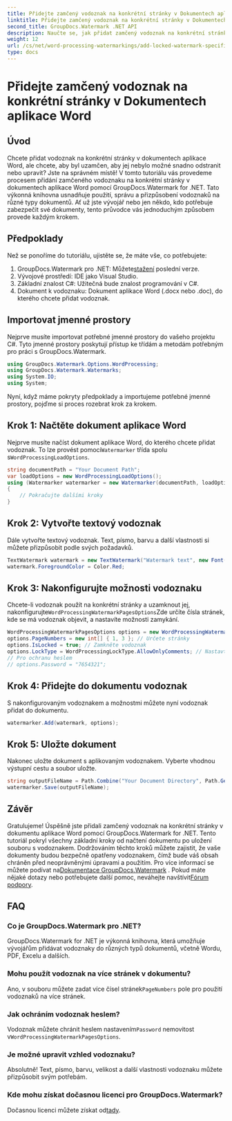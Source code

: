 ```yaml
---
title: Přidejte zamčený vodoznak na konkrétní stránky v Dokumentech aplikace Word
linktitle: Přidejte zamčený vodoznak na konkrétní stránky v Dokumentech aplikace Word
second_title: GroupDocs.Watermark .NET API
description: Naučte se, jak přidat zamčený vodoznak na konkrétní stránky v dokumentech Word pomocí GroupDocs.Watermark for .NET s naším jednoduchým průvodcem krok za krokem.
weight: 12
url: /cs/net/word-processing-watermarkings/add-locked-watermark-specific-pages-word-docs/
type: docs
---
```

# Přidejte zamčený vodoznak na konkrétní stránky v Dokumentech aplikace Word

## Úvod
Chcete přidat vodoznak na konkrétní stránky v dokumentech aplikace Word, ale chcete, aby byl uzamčen, aby jej nebylo možné snadno odstranit nebo upravit? Jste na správném místě! V tomto tutoriálu vás provedeme procesem přidání zamčeného vodoznaku na konkrétní stránky v dokumentech aplikace Word pomocí GroupDocs.Watermark for .NET. Tato výkonná knihovna usnadňuje použití, správu a přizpůsobení vodoznaků na různé typy dokumentů. Ať už jste vývojář nebo jen někdo, kdo potřebuje zabezpečit své dokumenty, tento průvodce vás jednoduchým způsobem provede každým krokem.
## Předpoklady
Než se ponoříme do tutoriálu, ujistěte se, že máte vše, co potřebujete:
1.  GroupDocs.Watermark pro .NET: Můžete[stažení](https://releases.groupdocs.com/Watermark/net/) poslední verze.
2. Vývojové prostředí: IDE jako Visual Studio.
3. Základní znalost C#: Užitečná bude znalost programování v C#.
4. Dokument k vodoznaku: Dokument aplikace Word (.docx nebo .doc), do kterého chcete přidat vodoznak.
## Importovat jmenné prostory
Nejprve musíte importovat potřebné jmenné prostory do vašeho projektu C#. Tyto jmenné prostory poskytují přístup ke třídám a metodám potřebným pro práci s GroupDocs.Watermark.
```csharp
using GroupDocs.Watermark.Options.WordProcessing;
using GroupDocs.Watermark.Watermarks;
using System.IO;
using System;
```
Nyní, když máme pokryty předpoklady a importujeme potřebné jmenné prostory, pojďme si proces rozebrat krok za krokem.
## Krok 1: Načtěte dokument aplikace Word
 Nejprve musíte načíst dokument aplikace Word, do kterého chcete přidat vodoznak. To lze provést pomocí`Watermarker` třída spolu s`WordProcessingLoadOptions`.
```csharp
string documentPath = "Your Document Path";
var loadOptions = new WordProcessingLoadOptions();
using (Watermarker watermarker = new Watermarker(documentPath, loadOptions))
{
    // Pokračujte dalšími kroky
}
```
## Krok 2: Vytvořte textový vodoznak
Dále vytvořte textový vodoznak. Text, písmo, barvu a další vlastnosti si můžete přizpůsobit podle svých požadavků.
```csharp
TextWatermark watermark = new TextWatermark("Watermark text", new Font("Arial", 19));
watermark.ForegroundColor = Color.Red;
```
## Krok 3: Nakonfigurujte možnosti vodoznaku
 Chcete-li vodoznak použít na konkrétní stránky a uzamknout jej, nakonfigurujte`WordProcessingWatermarkPagesOptions`Zde určíte čísla stránek, kde se má vodoznak objevit, a nastavíte možnosti zamykání.
```csharp
WordProcessingWatermarkPagesOptions options = new WordProcessingWatermarkPagesOptions();
options.PageNumbers = new int[] { 1, 3 }; // Určete stránky
options.IsLocked = true; // Zamkněte vodoznak
options.LockType = WordProcessingLockType.AllowOnlyComments; // Nastavte typ zámku
// Pro ochranu heslem
// options.Password = "7654321";
```
## Krok 4: Přidejte do dokumentu vodoznak
S nakonfigurovaným vodoznakem a možnostmi můžete nyní vodoznak přidat do dokumentu.
```csharp
watermarker.Add(watermark, options);
```
## Krok 5: Uložte dokument
Nakonec uložte dokument s aplikovaným vodoznakem. Vyberte vhodnou výstupní cestu a soubor uložte.
```csharp
string outputFileName = Path.Combine("Your Document Directory", Path.GetFileName(documentPath));
watermarker.Save(outputFileName);
```
## Závěr
Gratulujeme! Úspěšně jste přidali zamčený vodoznak na konkrétní stránky v dokumentu aplikace Word pomocí GroupDocs.Watermark for .NET. Tento tutoriál pokryl všechny základní kroky od načtení dokumentu po uložení souboru s vodoznakem. Dodržováním těchto kroků můžete zajistit, že vaše dokumenty budou bezpečně opatřeny vodoznakem, čímž bude váš obsah chráněn před neoprávněnými úpravami a použitím.
 Pro více informací se můžete podívat na[Dokumentace GroupDocs.Watermark](https://tutorials.groupdocs.com/Watermark/net/) . Pokud máte nějaké dotazy nebo potřebujete další pomoc, neváhejte navštívit[Fórum podpory](https://forum.groupdocs.com/c/watermark/19).
## FAQ
### Co je GroupDocs.Watermark pro .NET?
GroupDocs.Watermark for .NET je výkonná knihovna, která umožňuje vývojářům přidávat vodoznaky do různých typů dokumentů, včetně Wordu, PDF, Excelu a dalších.
### Mohu použít vodoznak na více stránek v dokumentu?
 Ano, v souboru můžete zadat více čísel stránek`PageNumbers` pole pro použití vodoznaků na více stránek.
### Jak ochráním vodoznak heslem?
 Vodoznak můžete chránit heslem nastavením`Password` nemovitost v`WordProcessingWatermarkPagesOptions`.
### Je možné upravit vzhled vodoznaku?
Absolutně! Text, písmo, barvu, velikost a další vlastnosti vodoznaku můžete přizpůsobit svým potřebám.
### Kde mohu získat dočasnou licenci pro GroupDocs.Watermark?
 Dočasnou licenci můžete získat od[tady](https://purchase.groupdocs.com/temporary-license/).